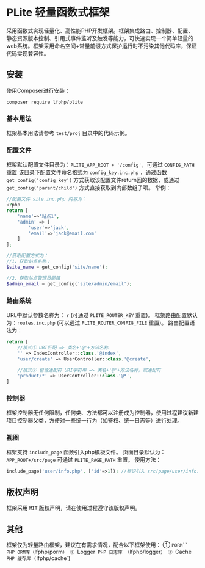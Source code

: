 # PLite 轻量函数式框架

采用函数式实现轻量化、高性能PHP开发框架。框架集成路由、控制器、配置、静态资源版本控制、引用式事件监听及触发等能力，可快速实现一个简单轻量的web系统。框架采用命名空间+常量前缀方式保护运行时不污染其他代码库，保证代码实现兼容性。

## 安装

使用Composer进行安装：

```
composer require lfphp/plite
```

### 基本用法

框架基本用法请参考 `test/proj` 目录中的代码示例。

### 配置文件

框架默认配置文件目录为：`PLITE_APP_ROOT + '/config'`，可通过 `CONFIG_PATH` 重置
该目录下配置文件命名格式为 `config_key.inc.php` ，通过函数 `get_config('config_key')` 方式获取该配置文件return回的数据，或通过 `get_config('parent/child')` 方式直接获取到内部数组子项。
举例：

```php
//配置文件 site.inc.php 内容为：
<?php
return [
	'name'=>'站点1',
    'admin' => [
        'user'=>'jack',
        'email'=>'jack@email.com'
    ]
];

//获取配置方式为：
//1、获取站点名称：
$site_name = get_config('site/name');

//2、获取站点管理员邮箱
$admin_email = get_config('site/admin/email');
```

### 路由系统

URL中默认参数名称为： `r` (可通过 `PLITE_ROUTER_KEY` 重置)。
框架路由配置默认为：`routes.inc.php` (可以通过 `PLITE_ROUTER_CONFIG_FILE` 重置)。
路由配置语法为：

```php
return [
    //模式① URI匹配 => 类名+'@'+方法名称
    '' => IndexController::class.'@index',
    'user/create' => UserController::class.'@create',
        
    //模式② 包含通配符 URI字符串 => 类名+'@'+方法名称，或通配符
    'product/*' => UserController::class.'@*',
]
```

### 控制器

框架控制器无任何限制，任何类、方法都可以注册成为控制器，使用过程建议新建项目控制器父类，方便对一些统一行为（如鉴权、统一日志等）进行处理。

### 视图

框架支持 `include_page` 函数引入php模板文件。
页面目录默认为：`APP_ROOT+/src/page` 可通过 `PLITE_PAGE_PATH` 重置。
使用方法：

```php
include_page('user/info.php', ['id'=>1]); //标识引入 src/page/user/info.php 文件，同时传递参数到文件内部。
```


## 版权声明

框架采用 `MIT` 版权声明，请在使用过程遵守该版权声明。

## 其他

框架仅为轻量路由框架，建议在有需求情况，配合以下框架使用：
① `PORM`` PHP ORM库（`lfphp/porm`）
② `Logger` PHP 日志库 （`lfphp/logger`）
③ `Cache` PHP 缓存库 (`lfphp/cache`)
